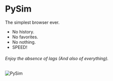 # PySim
The simplest browser ever.
* No history.
* No favorites.
* No nothing.
* SPEED!
 

###### Enjoy the absence of lags (And also of everything).

![PySim](http://s32.postimg.org/x99pw8vnp/Py_Sim.png "")
